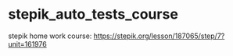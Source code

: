 # stepik_auto_tests_course
stepik home work
course: https://stepik.org/lesson/187065/step/7?unit=161976